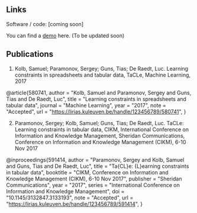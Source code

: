 ## Links

Software / code: [coming soon]

You can find a [demo](http://bear.cs.kuleuven.be/tacle) here. (To be updated soon)

## Publications
1. Kolb, Samuel; Paramonov, Sergey; Guns, Tias; De Raedt, Luc. Learning constraints in spreadsheets and tabular data, TaCLe, Machine Learning, 2017

@article{580741,
  author = "Kolb, Samuel and Paramonov, Sergey and Guns, Tias and De Raedt, Luc",
  title = "Learning constraints in spreadsheets and tabular data",
  journal = "Machine Learning",
  year = "2017",
  note = "Accepted",
  url = "https://lirias.kuleuven.be/handle/123456789/580741",
}

2. Paramonov, Sergey; Kolb, Samuel; Guns, Tias; De Raedt, Luc. TaCLe: Learning constraints in tabular data, CIKM, International Conference on Information and Knowledge Management, Sheridan Communications, Conference on Information and Knowledge Management (CIKM), 6-10 Nov 2017 

@inproceedings{591414,
  author = "Paramonov, Sergey and Kolb, Samuel and Guns, Tias and De Raedt, Luc",
  title = "Ta{CL}e: {L}earning constraints in tabular data",
  booktitle = "CIKM, Conference on Information and Knowledge Management (CIKM), 6-10 Nov 2017",
  publisher = "Sheridan Communications",
  year = "2017",
  series = "International Conference on Information and Knowledge Management",
  doi = "10.1145/3132847.3133193",
  note = "Accepted",
  url = "https://lirias.kuleuven.be/handle/123456789/591414",
}
